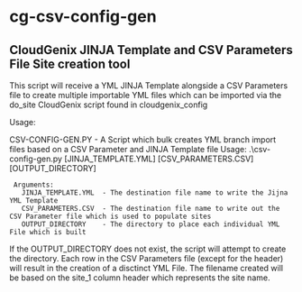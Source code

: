 # cg-csv-config-gen
CloudGenix JINJA Template and CSV Parameters File Site creation tool
---------------------------------------

This script will receive a YML JINJA Template alongside a CSV Parameters file to create multiple 
importable YML files which can be imported via the do_site CloudGenix script found in cloudgenix_config

Usage:

CSV-CONFIG-GEN.PY - A Script which bulk creates YML branch import files based on a CSV Parameter and JINJA Template file
     Usage: .\csv-config-gen.py [JINJA_TEMPLATE.YML] [CSV_PARAMETERS.CSV] [OUTPUT_DIRECTORY]
 
     Arguments:
       JINJA_TEMPLATE.YML  - The destination file name to write the Jijna YML Template
       CSV_PARAMETERS.CSV  - The destination file name to write out the CSV Parameter file which is used to populate sites
       OUTPUT_DIRECTORY    - The directory to place each individual YML File which is built

If the OUTPUT_DIRECTORY does not exist, the script will attempt to create the directory.
Each row in the CSV Parameters file (except for the header) will result in the creation of a disctinct 
YML File. The filename created will be based on the site_1 column header which represents the site name.
